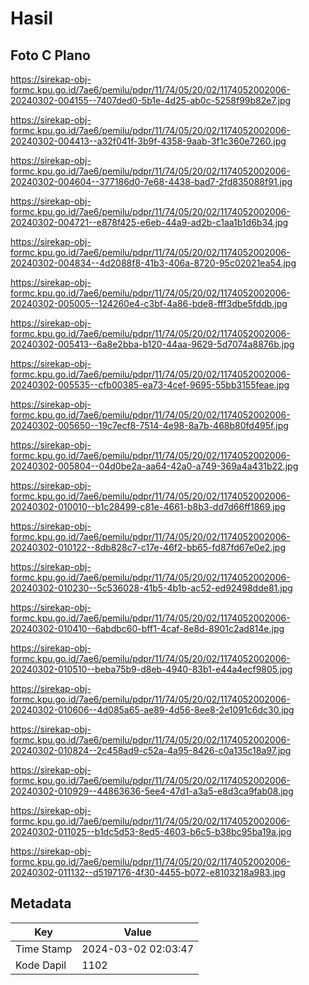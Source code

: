 # Hasil

## Foto C Plano

https://sirekap-obj-formc.kpu.go.id/7ae6/pemilu/pdpr/11/74/05/20/02/1174052002006-20240302-004155--7407ded0-5b1e-4d25-ab0c-5258f99b82e7.jpg

https://sirekap-obj-formc.kpu.go.id/7ae6/pemilu/pdpr/11/74/05/20/02/1174052002006-20240302-004413--a32f041f-3b9f-4358-9aab-3f1c360e7260.jpg

https://sirekap-obj-formc.kpu.go.id/7ae6/pemilu/pdpr/11/74/05/20/02/1174052002006-20240302-004604--377186d0-7e68-4438-bad7-2fd835088f91.jpg

https://sirekap-obj-formc.kpu.go.id/7ae6/pemilu/pdpr/11/74/05/20/02/1174052002006-20240302-004721--e878f425-e6eb-44a9-ad2b-c1aa1b1d6b34.jpg

https://sirekap-obj-formc.kpu.go.id/7ae6/pemilu/pdpr/11/74/05/20/02/1174052002006-20240302-004834--4d2088f8-41b3-406a-8720-95c02021ea54.jpg

https://sirekap-obj-formc.kpu.go.id/7ae6/pemilu/pdpr/11/74/05/20/02/1174052002006-20240302-005005--124260e4-c3bf-4a86-bde8-fff3dbe5fddb.jpg

https://sirekap-obj-formc.kpu.go.id/7ae6/pemilu/pdpr/11/74/05/20/02/1174052002006-20240302-005413--6a8e2bba-b120-44aa-9629-5d7074a8876b.jpg

https://sirekap-obj-formc.kpu.go.id/7ae6/pemilu/pdpr/11/74/05/20/02/1174052002006-20240302-005535--cfb00385-ea73-4cef-9695-55bb3155feae.jpg

https://sirekap-obj-formc.kpu.go.id/7ae6/pemilu/pdpr/11/74/05/20/02/1174052002006-20240302-005650--19c7ecf8-7514-4e98-8a7b-468b80fd495f.jpg

https://sirekap-obj-formc.kpu.go.id/7ae6/pemilu/pdpr/11/74/05/20/02/1174052002006-20240302-005804--04d0be2a-aa64-42a0-a749-369a4a431b22.jpg

https://sirekap-obj-formc.kpu.go.id/7ae6/pemilu/pdpr/11/74/05/20/02/1174052002006-20240302-010010--b1c28499-c81e-4661-b8b3-dd7d66ff1869.jpg

https://sirekap-obj-formc.kpu.go.id/7ae6/pemilu/pdpr/11/74/05/20/02/1174052002006-20240302-010122--8db828c7-c17e-46f2-bb65-fd87fd67e0e2.jpg

https://sirekap-obj-formc.kpu.go.id/7ae6/pemilu/pdpr/11/74/05/20/02/1174052002006-20240302-010230--5c536028-41b5-4b1b-ac52-ed92498dde81.jpg

https://sirekap-obj-formc.kpu.go.id/7ae6/pemilu/pdpr/11/74/05/20/02/1174052002006-20240302-010410--6abdbc60-bff1-4caf-8e8d-8901c2ad814e.jpg

https://sirekap-obj-formc.kpu.go.id/7ae6/pemilu/pdpr/11/74/05/20/02/1174052002006-20240302-010510--beba75b9-d8eb-4940-83b1-e44a4ecf9805.jpg

https://sirekap-obj-formc.kpu.go.id/7ae6/pemilu/pdpr/11/74/05/20/02/1174052002006-20240302-010606--4d085a65-ae89-4d56-8ee8-2e1091c6dc30.jpg

https://sirekap-obj-formc.kpu.go.id/7ae6/pemilu/pdpr/11/74/05/20/02/1174052002006-20240302-010824--2c458ad9-c52a-4a95-8426-c0a135c18a97.jpg

https://sirekap-obj-formc.kpu.go.id/7ae6/pemilu/pdpr/11/74/05/20/02/1174052002006-20240302-010929--44863636-5ee4-47d1-a3a5-e8d3ca9fab08.jpg

https://sirekap-obj-formc.kpu.go.id/7ae6/pemilu/pdpr/11/74/05/20/02/1174052002006-20240302-011025--b1dc5d53-8ed5-4603-b6c5-b38bc95ba19a.jpg

https://sirekap-obj-formc.kpu.go.id/7ae6/pemilu/pdpr/11/74/05/20/02/1174052002006-20240302-011132--d5197176-4f30-4455-b072-e8103218a983.jpg


## Metadata

| Key        | Value               |
| ---------- | ------------------- |
| Time Stamp | 2024-03-02 02:03:47 |
| Kode Dapil | 1102                |



